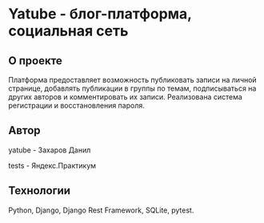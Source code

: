 # Yatube - блог-платформа, социальная сеть

## О проекте
Платформа предоставляет возможность публиковать записи на личной странице, добавлять публикации в группы по темам, подписываться на других авторов и комментировать их записи. Реализована система регистрации и восстановления пароля.

## Автор

yatube - Захаров Данил

tests - Яндекс.Практикум

## Технологии

Python, Django, Django Rest Framework, SQLite, pytest.
